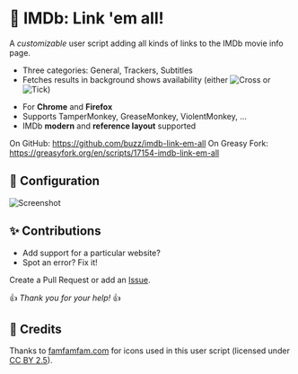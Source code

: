 🎥 IMDb: Link 'em all!
=====================

A *customizable* user script adding all kinds of links to the IMDb movie info page.

* Three categories: General, Trackers, Subtitles
* Fetches results in background shows availability (either ![Cross](https://foswiki.org/pub/System/FamFamFamSilkIcons/cross.png) or ![Tick](https://foswiki.org/pub/System/FamFamFamSilkIcons/tick.png))

<!-- -->

- For **Chrome** and **Firefox**
- Supports TamperMonkey, GreaseMonkey, ViolentMonkey, ...
- IMDb **modern** and **reference layout** supported

On GitHub: https://github.com/buzz/imdb-link-em-all
On Greasy Fork: https://greasyfork.org/en/scripts/17154-imdb-link-em-all

🔧 Configuration
----------------

![Screenshot](https://ipfs.io/ipfs/QmTZxBzfXTcxt7CjG8V8R4ZVoArc1BHRgpRpJj4Mhr1Cze/imdb-linkem-all.png)


✨ Contributions
----------------

* Add support for a particular website?
* Spot an error? Fix it!

Create a Pull Request or add an [Issue](https://github.com/buzz/imdb-link-em-all/issues).

👍 *Thank you for your help!* 👍

👏 Credits
----------

Thanks to [famfamfam.com](http://www.famfamfam.com/lab/icons/silk/) for icons used in this user script (licensed under [CC BY 2.5](https://creativecommons.org/licenses/by/2.5/)).
